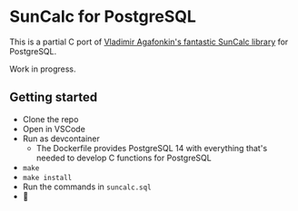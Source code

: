 # SunCalc for PostgreSQL

This is a partial C port of [Vladimir Agafonkin's fantastic SunCalc library](https://github.com/mourner/suncalc) for PostgreSQL.

Work in progress.

## Getting started

* Clone the repo
* Open in VSCode
* Run as devcontainer
    * The Dockerfile provides PostgreSQL 14 with everything that's needed to develop C functions for PostgreSQL
* `make`
* `make install`
* Run the commands in `suncalc.sql`
* 🚀